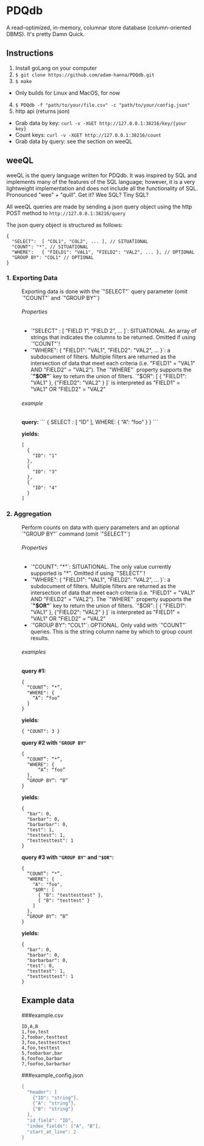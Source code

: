 # PDQdb

A read-optimized, in-memory, columnar store database (column-oriented DBMS). It's pretty Damn Quick.


## Instructions

1. Install goLang on your computer
2. `$ git clone https://github.com/adam-hanna/PDQdb.git`
3. `$ make`
  * Only builds for Linux and MacOS, for now
4. `$ PDQdb -f "path/to/your/file.csv" -c "path/to/your/config.json"`
5. http api (returns json)
  * Grab data by key: `curl -v -XGET http://127.0.0.1:38216/key/{your key}`
  * Count keys: `curl -v -XGET http://127.0.0.1:38216/count`
  * Grab data by query: see the section on weeQL

## weeQL
weeQL is the query language written for PDQdb. It was inspired by SQL and implements many of the features of the SQL language; however, it is a very lightweight implementation and does not include all the functionality of SQL. Pronounced "wee" + "quill". Get it? Wee SQL? Tiny SQL?

All weeQL queries are made by sending a json query object using the http POST method to `http://127.0.0.1:38216/query`

The json query object is structured as follows:

```
{
  "SELECT":  [ "COL1", "COL2", ... ], // SITUATIONAL
  "COUNT": "*", // SITUATIONAL
  "WHERE":   { "FIELD1": "VAL1", "FIELD2": "VAL2", ... }, // OPTIONAL
  "GROUP BY": "COL1" // OPTIONAL
}
```

<dl>
  <dt><h3>1. Exporting Data</h3>
  <dd>Exporting data is done with the `"SELECT"` query parameter (omit `"COUNT"` and `"GROUP BY"`)
  <dd><h6>Properties</h6>
  <ul>
    <li>`"SELECT" : [ “FIELD 1”, “FIELD 2”, … ]`: SITUATIONAL. An array of strings that indicates the columns to be returned. Omitted if using `"COUNT"`!</li>
    <li>`"WHERE":   { "FIELD1": "VAL1", "FIELD2": "VAL2", ... }`: a subdocument of filters. Multiple filters are returned as the intersection of data that meet each criteria (i.e. "FIELD1" = "VAL1" AND "FIELD2" = "VAL2"). The `"WHERE"` property supports the <b>`"$OR"`</b> key to return the union of filters. `"$OR": [ { "FIELD1": "VAL1" }, {"FIELD2": "VAL2" } ]` is interpreted as "FIELD1" = "VAL1" OR "FIELD2" = "VAL2"</li>
  </ul>
  <dd><h6>example</h6>
  <dd>
<b>query:</b>
```
{
  SELECT : [ “ID” ],
  WHERE: {
    “A”: “foo”
  }
}
```

<b>yields:</b>
```
[
  {
    "ID": "1"
  },
  {
    "ID": "3"
  },
  {
    "ID": "4"
  }
]
```
  <dt><h3>2. Aggregation</h3>
  <dd>Perform counts on data with query parameters and an optional `"GROUP BY"` command (omit `"SELECT"`)
  <dd><h6>Properties</h6>
  <ul>
    <li>`"COUNT": "*"`: SITUATIONAL. The only value currently supported is "*". Omitted if using `"SELECT"`!</li>
    <li>`"WHERE":   { "FIELD1": "VAL1", "FIELD2": "VAL2", ... }`: a subdocument of filters. Multiple filters are returned as the intersection of data that meet each criteria (i.e. "FIELD1" = "VAL1" AND "FIELD2" = "VAL2"). The `"WHERE"` property supports the <b>`"$OR"`</b> key to return the union of filters. `"$OR": [ { "FIELD1": "VAL1" }, {"FIELD2": "VAL2" } ]` is interpreted as "FIELD1" = "VAL1" OR "FIELD2" = "VAL2"</li>
    <li>`"GROUP BY": "COL1"`: OPTIONAL. Only valid with `"COUNT"` queries. This is the string column name by which to group count results.</li>
  </ul>
  <dd><h6>examples</h6>
  <dd>
<b>query #1:</b>

```
{
  “COUNT”: “*”,
  "WHERE": {
    “A”: “foo”
  }
}
```

<b>yields:</b>

```
{ "COUNT": 3 }
```

<b>query #2 with `"GROUP BY"`</b>

```
{
  “COUNT”: “*”,
  "WHERE": {
      “A”: “foo”
  },
  “GROUP BY”: “B”
}
```

<b>yields:</b>

```
{
  "bar": 0,
  "barbar": 0,
  "barbarbar": 0,
  "test": 1,
  "testtest": 1,
  "testtesttest": 1
}
```

<b>query #3 with `"GROUP BY"` and `"$OR"`:</b>

```
{
  “COUNT”: “*”,
  "WHERE": {
    "A": "foo",
    "$OR": [
      { "B": "testtesttest" },
      { "B": "testtest" }
    ]
  },
  “GROUP BY”: “B”
}
```

<b>yields:</b>

```
{
  "bar": 0,
  "barbar": 0,
  "barbarbar": 0,
  "test": 0,
  "testtest": 1,
  "testtesttest": 1
}
```

## Example data
###example.csv
```
ID,A,B
1,foo,test
2,foobar,testtest
3,foo,testtesttest
4,foo,testtest
5,foobarbar,bar
6,foofoo,barbar
7,foofoo,barbarbar
```

###example_config.json
```go
{
  "header": [
    {"ID": "string"},
    {"A": "string"},
    {"B": "string"}
  ],
  "id_field": "ID",
  "index_fields": ["A", "B"],
  "start_at_line": 2
}  
```
